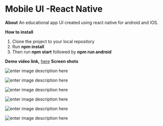 # Mobile UI -React Native

**About**
An educational app UI created using  react native for android and IOS.

**How to install** 
 1. Clone the project to your local repository
 2. Run **npm install** 
 3. Then run **npm start** followed by **npm run android**
 
 **Demo video link,** [here](https://www.loom.com/share/53f38286b0ec46d7b51e76e017499cb8)
 **Screen shots**

![enter image description here](https://lh3.googleusercontent.com/H4suk6iyFlO1EwbGTgQvBOm6iZiakpOZNkUxda44Z-u-IJaJR89z2gVL0LFQ_zTBOwDcDuoys6LxHS6uTWQWrBM839NFrFLK6Q34vocvgkPZlXz5RQk9xGsJ8z4FnaJXpKxIATf90OwpdXcsB-0WRO5kPsCfRT6QD1nmkVhW9ZcFyqouo7gvhaXaVGyaMvdVNxiHpowibcTFF04e9G5hV2-AklJ0rpiQxGUTsYXBxN6ngnn7lsUq-ty2N4Gd_2WyWvhgd30wcH446075TvO3FAYy0bEK4Ul37MTFeOqxImZAx69tJFtXnTv1cnn6oqFchQQ7LdSNWAfsja7xrtklWoqhIGuQ9qPDZFAGJzfMDsrCySg6lAv2ZGBfJ1-BJmmPLPPY7Po-SKzP33JAzf1bzYVh1ffi6lmL7ivEshn4exQ0gBBzQVAmTzZ61dbtZacUQMGx9DBbyIaoHRJUw5If-0X-6X_XnDkT30h7-kzfU-HyZmBDrJ-kbsLS_gvfrnhEUE1iXzjSHTElsYp-Yf_qDxq82oWnmx6Zoq4bXUlLVeg7UNWinUEq24boL7qBPzpFI_AXqbM5yDBQJGH3QMvx_D74MIkqEJW0DfvH6XOLTmKibGTT2pKI2_IBT22AcS1vitFbCSNUpIkkKvruiCIcs0ZlYX8TveBoIaecdhpPYuBDUN7ceWAQ1hDaYsSZD3os_AZT_iHy7AOGqo-ka0J9IQ=w405-h854-no?authuser=4)

![enter image description here](https://lh3.googleusercontent.com/UaivPTzNNAVwEGBXj9Asd0CeuJU0UT6nrDLIKxhhtiLUCi6EhBE4jwj-1FNOpTd6WZZxB4RGF2qpveU7FS5_owY9-kF5xuD3JD1w8ciUkEaAlBA8TJWpolSlFtkDO20iCry9diaQc8b-E5IRlfXStEWOu3iDkes_GyRWFR9k_jqK_oftceSwAaVfecgi7BE7EmtIuR26oipvJdZJ7nX1KbcKZZeVaQVzraETEg12IzH3XmZMS-NgljkCozc-vt1mqsX6SmzhFW28J8EIpZLrn0O3MdjTfbmrI_3yAoDL0wZrwct8DHanHMr1ky7nf2qEqd1vfeoanHqU_SN016reoFQEtKmEANhmd6dpYTuWTUDwM97vTul1vNCt2AfwakmXbcQh6y3aE2xXitbDaodceLXlYoXNhPx802-28YlIZ9IaWHnfDa5eKaSlVkbHMRvGeKe5o-1bd66iI2mRKnjI1Df_oCELB20DwcTdMoeLo1Qd5d8czDnmEIaO_HIlbuLwWY2S5N-3ejb2Zm1CLThVGJjmBHzarwkX2sZ6ZeQCH5U17TANo8JwCRWFDMIyQM4-KtwrIXva8TKbvf3Xo8rLBGl8VnVG2kNRxGW9eeD_KRjCCBFrYEuF5PtRGk9Rs7aiPun_qZJqUshYl1YhXthi--6kb5ts45pmWoQpDH-dyWpRCFph_b1wrdyIe3HEahD1n-EijGft2ietU0s2o8yXJA=w405-h854-no?authuser=4)


![enter image description here](https://lh3.googleusercontent.com/Ldo9WtUE7BarKvOAL3GPAI7sYKwswwHK4QmWAoPM5vDGoLI9Z7OeqRhRmdx1mkaixzd1cxCTA3RsPKyzQVVWUs09QNHMhLFqt5D5eiDtPovwC-EAdNjoJMvAl4LTO8QB6vXEaH8MoiS7j2O6t1nd9qWXDyVro-9VLq30ThwYHMTFUJa-i2JvNNAQ38iacwPJEE-dwnyLCo_T6DXCdPFV_9q_pY6hkx3T6dPTK7SEYXv71ecn3kwv_kBwQwFlySwqfsSSJOmxkFf7ucnHlD4g9ami46k2lReWwg3J3m6CRjyMql05bynnb-A0nF1tg-QAYYXOwsV6TaNSPd1UkCvQ75leL2-7rOl3ILPjAQGAuwIIipL4WBWFHG5prABoOVrMryGvVcWyTFwp_eOH-mMTEf8j4f22gWW08VzkE0OYEfT6E4N-Oa9Z18rXfbyrG0Bvcr0qnZidLzYFr-jl97KcjeSaRsYPZkstQjMfRthhEcBOpyaG614B2wDqwQN7zZOVgYzyLQhIpC85Lxa0ZtqF9bUTuomwyWfD6oNzCWjbycSZCjlox_D3d-Vogwq8bYTlhifqMLulYAnq6ta84HBn2_FbLpLBTadqyuh6dZhsBG19QeefMW74k6hrQe8OscquWNE9uoHkENvJLD6K4CxNX2D0QuECw1thRdZAHPztjZ6W9w3uAMykuX_PKeQaPbVls2bPHFJ79t2LZFRTfKYBXA=w405-h854-no?authuser=4)

![enter image description here](https://lh3.googleusercontent.com/V07Lp6ivMEynTNGdoVO8AzTpEDDBarRavvhYBOuPKBoDyNkXN9-OD5_BHDMEFIX0-bg1Wbe0hzWBtgOT4u69vlObHjW6tVJ3KdhFoMMdG-yy53ss07XzoPRJcjXH11ZYmE-fu1o87TwMuXTj3Bauj_jUGKxn0carXlclTiwvbZSJkgfCDsshYL5u7lHEcXJeRcjVEuFq_y9MvypPDlB2Rw7-nHeg2OUJ5L5neoUUZN4M1-7W4kxMCK9kyn6uL4sj5wWFr8gyGjAUtRRrbwWX9nKJYk6Teliz5ZnK0RkYSGkjCGxyELho44n6Ev2u7vmFk_0Y6iFym5Clcdpmgd14v003u59MMc2enMzLyOzjBqJGXNPnWNA-ufXGcFYzG9gYJaEAoNwrGRKI5FrTtEH_4whulnj6lowt6w3SOLXU-sl1SeXyZQPmu4ZRXEGOxm48Vf62zl7wqEKa41roL5RsIDJ3SHIsyIOcSL7nPtcTarJkyuybdmfJlkTKJRqj4odZVDN1AKvqbXuwxoqz2Fl4Q4gsO4GzUeAnHwydMGfu9lxzoysfr1keWMX1PASkg8GCN57PHF7pD5ZJDr4wxJ7yYo-s7IrC5zas8chOeCQa7URS7IDDZELd6KVrQX9IbSBW-UyRUT2QLHRPY0T3C12jGpIcG-Jp80Ebdy8mChq6JsH-sNw6EAoH0J3TqqPncGzl99BZcTxzRCtW4SBEUPi6cw=w405-h854-no?authuser=4)


![enter image description here](https://lh3.googleusercontent.com/XGrAG3tRBauBmw0P86oAfKjrumHD51YRajy0TGv6EGAKF8CwoxVSPfLwkKI4Wgrx2z_F6iX2PM81Qcuy0nhUMzK-wkUu_6wrcmrgSkHhUF1JZWDZ62wXGBkm1J1YuktyxS3k8KoUzzdUPtlLQYXsR2_tUkp2Wbw1EJJQaIAJReqQCWq5rF61OOmzUAGXIb-FDmgHnXu0FP3w4KG-jP14RUyqC2W8BzKqWDUFb1vyEUZzGUxe2u0T4xrAKki0MbT-nX-SXKRTJ-czBb9pTUwXxhZldkNWvm06VyhgZvXU7nDgiT_GN9OCNqWZtIIHIdM7dGQnIGBUY27rA9gbICfWJg4eAB4SGlBRrpCknHez8rWwm0DHpG8MrEYFSouYCDnwclGyPC3Ur6jCeWy_wcTpzPkrJiqIKDEwLOiXmPliFAHFSWEqKJ85-O_GTFf-0tUNGAg9ykGnpP9Q7MsXVzvxmgoe8sjrQQ9cZhmXYEuYqi_qwVK6e8ja24EBDyxfNuINlifPEkfcmcL330KXCG3EbRPpFncUGTNi1GjS3B8VA9z01xHka0qBY-epgReNkpsFIvbFd0dBx2HB6rtMYse5ymx_wgv5XSDTrmLNTyoMUVosj6YcBeBvFB2NoitkDsVKg9piGsM0nfUJxGfLi9SApVSxSTnJgJU-cVC6G6ow0IRAP3UTwfhmVjAFfWMO95L3HQsXfbUP2iLevVHy9_dQcA=w405-h854-no?authuser=4)


![enter image description here](https://lh3.googleusercontent.com/P1t9lAOG1CAJJASnhZ-O6Iia3rZY01GEjVpydvRtsOLidfbC_ArolWAso8lXcm4_n0mRALYH9wh7SmH88bEg_THoJj3ovETFFWD8E-X7lh0fsL02FtDFfOP5A0dEd2NuWtL6vzMpyygK_Ejsd-b8vQxlOotxB3JHhyfZno8LiibAiYa8lWvPEzikjmpsHCjd-OfRQaI_n6LqWxK5b08FFUAYQMaMX9hXKepRA0EkNPyLKfnrL7thcLkZOy8eWglrGNFFv6UGCCsVGR09DS0llmidsWsVxzMUZbSj6kwjbnZBoJ1M80Is2UbRnFDSTN-ofVY1gv61C07s3DgTMv749vqb1DhSix5-dE8CkEn43Q4RdDwo20GYkaqFjEa7yCxp9-TiooqM16kl9X9e49cGbCSi-4OAZAgxQwbhw0WmtDi7cSPdK91yobtPk44yHQCFv9cDRqE-rnCJQhrVrkxd1QEGZc3wAUx-vWkhPmcgpk5Iv5DQXesQMqyqZeaa8tHYvaHMiWxR0KHsOUDhoLeSkscuV-Gs4aMsdwuaBPsEIko-NTswxYUaFOKGuoUSHgg960pokXe2azREPo00MmiC_q8y01tPcRP6ClTn8kFcwXSPAZVx6IadECrKj7p57MXRzapcLtQnxDIA4qKyde7pOm7rNSztmUFfbe-N1FmyX1KzHfVXdmp08pXcbiE3QfadeZsuuvy6j6P1q0Z6O9Ji2Q=w405-h854-no?authuser=4)
 
